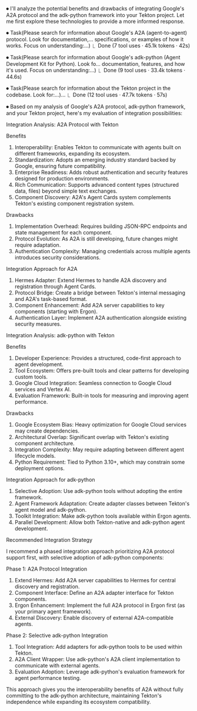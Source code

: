 ⏺ I'll analyze the potential benefits and drawbacks of integrating Google's A2A protocol and the adk-python
   framework into your Tekton project. Let me first explore these technologies to provide a more informed
  response.

⏺ Task(Please search for information about Google's A2A (agent-to-agent) protocol. Look for documentation,…
      specifications, or examples of how it works. Focus on understanding:…)
  ⎿  Done (7 tool uses · 45.1k tokens · 42s)

⏺ Task(Please search for information about Google's adk-python (Agent Development Kit for Python). Look fo…
      documentation, features, and how it's used. Focus on understanding:…)
  ⎿  Done (9 tool uses · 33.4k tokens · 44.6s)

⏺ Task(Please search for information about the Tekton project in the codebase. Look for:…)…
  ⎿  Done (12 tool uses · 47.7k tokens · 57s)

⏺ Based on my analysis of Google's A2A protocol, adk-python framework, and your Tekton project, here's my
  evaluation of integration possibilities:

  Integration Analysis: A2A Protocol with Tekton

  Benefits

  1. Interoperability: Enables Tekton to communicate with agents built on different frameworks, expanding
  its ecosystem.
  2. Standardization: Adopts an emerging industry standard backed by Google, ensuring future compatibility.
  3. Enterprise Readiness: Adds robust authentication and security features designed for production
  environments.
  4. Rich Communication: Supports advanced content types (structured data, files) beyond simple text
  exchanges.
  5. Component Discovery: A2A's Agent Cards system complements Tekton's existing component registration
  system.

  Drawbacks

  1. Implementation Overhead: Requires building JSON-RPC endpoints and state management for each component.
  2. Protocol Evolution: As A2A is still developing, future changes might require adaptation.
  3. Authentication Complexity: Managing credentials across multiple agents introduces security
  considerations.

  Integration Approach for A2A

  1. Hermes Adapter: Extend Hermes to handle A2A discovery and registration through Agent Cards.
  2. Protocol Bridge: Create a bridge between Tekton's internal messaging and A2A's task-based format.
  3. Component Enhancement: Add A2A server capabilities to key components (starting with Ergon).
  4. Authentication Layer: Implement A2A authentication alongside existing security measures.

  Integration Analysis: adk-python with Tekton

  Benefits

  1. Developer Experience: Provides a structured, code-first approach to agent development.
  2. Tool Ecosystem: Offers pre-built tools and clear patterns for developing custom tools.
  3. Google Cloud Integration: Seamless connection to Google Cloud services and Vertex AI.
  4. Evaluation Framework: Built-in tools for measuring and improving agent performance.

  Drawbacks

  1. Google Ecosystem Bias: Heavy optimization for Google Cloud services may create dependencies.
  2. Architectural Overlap: Significant overlap with Tekton's existing component architecture.
  3. Integration Complexity: May require adapting between different agent lifecycle models.
  4. Python Requirement: Tied to Python 3.10+, which may constrain some deployment options.

  Integration Approach for adk-python

  1. Selective Adoption: Use adk-python tools without adopting the entire framework.
  2. Agent Framework Adaptation: Create adapter classes between Tekton's agent model and adk-python.
  3. Toolkit Integration: Make adk-python tools available within Ergon agents.
  4. Parallel Development: Allow both Tekton-native and adk-python agent development.

  Recommended Integration Strategy

  I recommend a phased integration approach prioritizing A2A protocol support first, with selective
  adoption of adk-python components:

  Phase 1: A2A Protocol Integration

  1. Extend Hermes: Add A2A server capabilities to Hermes for central discovery and registration.
  2. Component Interface: Define an A2A adapter interface for Tekton components.
  3. Ergon Enhancement: Implement the full A2A protocol in Ergon first (as your primary agent framework).
  4. External Discovery: Enable discovery of external A2A-compatible agents.

  Phase 2: Selective adk-python Integration

  1. Tool Integration: Add adapters for adk-python tools to be used within Tekton.
  2. A2A Client Wrapper: Use adk-python's A2A client implementation to communicate with external agents.
  3. Evaluation Adoption: Leverage adk-python's evaluation framework for agent performance testing.

  This approach gives you the interoperability benefits of A2A without fully committing to the adk-python
  architecture, maintaining Tekton's independence while expanding its ecosystem compatibility.

